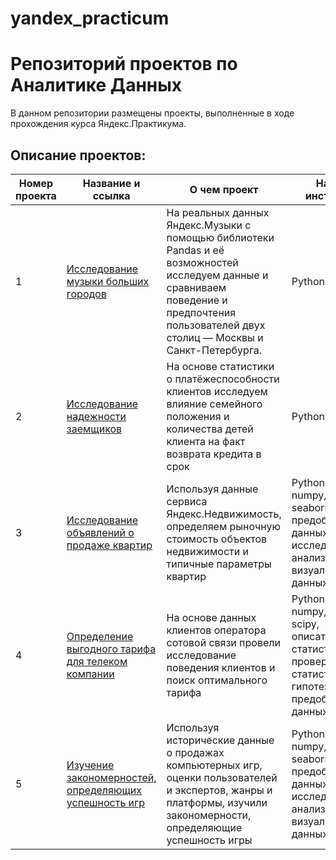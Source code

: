 # yandex_practicum
# Репозиторий проектов по Аналитике Данных

В данном репозитории размещены проекты, выполненные в ходе прохождения курса Яндекс.Практикума.

## Описание проектов:
| Номер проекта | Название и ссылка | О чем проект                                                     | Навыки и инструменты |
|---------------|-------------------|------------------------------------------------------------------|------------|
|1              |[Исследование музыки больших городов](https://github.com/elephant8640/yandex_practicum/blob/main/%D0%98%D1%81%D1%81%D0%BB%D0%B5%D0%B4%D0%BE%D0%B2%D0%B0%D0%BD%D0%B8%D0%B5%20%D0%B4%D0%B0%D0%BD%D0%BD%D1%8B%D1%85%20%D1%81%D0%B5%D1%80%D0%B2%D0%B8%D1%81%D0%B0%20%E2%80%9C%D0%AF%D0%BD%D0%B4%D0%B5%D0%BA%D1%81.%D0%9C%D1%83%D0%B7%D1%8B%D0%BA%D0%B0%E2%80%9D%20%E2%80%94%20%D1%81%D1%80%D0%B0%D0%B2%D0%BD%D0%B5%D0%BD%D0%B8%D0%B5%20%D0%BF%D0%BE%D0%BB%D1%8C%D0%B7%D0%BE%D0%B2%D0%B0%D1%82%D0%B5%D0%BB%D0%B5%D0%B9%20%D0%B4%D0%B2%D1%83%D1%85%20%D0%B3%D0%BE%D1%80%D0%BE%D0%B4%D0%BE%D0%B2/01_music_big_city.ipynb)|На реальных данных Яндекс.Музыки c помощью библиотеки Pandas и её возможностей исследуем данные и сравниваем поведение и предпочтения пользователей двух столиц — Москвы и Санкт-Петербурга.| Python, pandas |
|2              |[Исследование надежности заемщиков](https://github.com/elephant8640/yandex_practicum/blob/main/02_bank_clients.ipynb)|На основе статистики о платёжеспособности клиентов исследуем влияние семейного положения и количества детей клиента на факт возврата кредита в срок| Python, pandas |
|3              |[Исследование объявлений о продаже квартир](https://github.com/elephant8640/yandex_practicum/blob/main/03_sale_of_apartments_spb.ipynb)| Используя данные сервиса Яндекс.Недвижимость, определяем рыночную стоимость объектов недвижимости и типичные параметры квартир| Python, pandas, numpy, matplotlib, seaborn, предобработка данных, исследовательский анализ данных, визуализация данных |
|4              |[Определение выгодного тарифа для телеком компании](https://github.com/elephant8640/yandex_practicum/blob/main/04_tarif_telecom.ipynb)| На основе данных клиентов оператора сотовой связи провели исследование поведения клиентов и поиск оптимального тарифа| Python, pandas, numpy, matplotlib, scipy, описательная статистика, проверка статистических гипотез, предобработка данных |
|5              |[Изучение закономерностей, определяющих успешность игр](https://github.com/elephant8640/yandex_practicum/blob/main/05_assembly_project_1_games.ipynb)| Используя исторические данные о продажах компьютерных игр, оценки пользователей и экспертов, жанры и платформы, изучили закономерности, определяющие успешность игры| Python, pandas, numpy, matplotlib, seaborn, scipy, предобработка данных, исследовательский анализ данных, визуализация данных |
